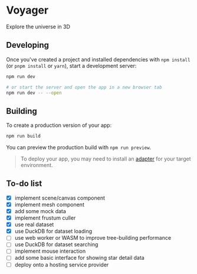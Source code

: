 # Voyager

Explore the universe in 3D

## Developing

Once you've created a project and installed dependencies with `npm install` (or `pnpm install` or `yarn`), start a development server:

```bash
npm run dev

# or start the server and open the app in a new browser tab
npm run dev -- --open
```

## Building

To create a production version of your app:

```bash
npm run build
```

You can preview the production build with `npm run preview`.

> To deploy your app, you may need to install an [adapter](https://kit.svelte.dev/docs/adapters) for your target environment.

## To-do list

- [x] implement scene/canvas component
- [x] implement mesh component
- [x] add some mock data
- [x] implement frustum culler
- [x] use real dataset
- [x] use DuckDB for dataset loading
- [ ] use web worker or WASM to improve tree-building performance
- [ ] use DuckDB for dataset searching
- [ ] implement mouse interaction
- [ ] add some basic interface for showing star detail data
- [ ] deploy onto a hosting service provider
